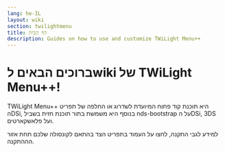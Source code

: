 ```yaml
---
lang: he-IL
layout: wiki
section: twilightmenu
title: דף הבית
description: Guides on how to use and customize TWiLight Menu++
---
```


# ברוכים הבאים לwiki של TWiLight Menu++!

TWiLight Menu++ היא תוכנת קוד פתוח המיועדת לשדרוג או החלפה של תפריט הDSi, בנוסף היא משמשת בתור תוכנת חזית בשביל nds-bootstrap על הDSi, 3DS ועל פלאשקארטים.

למידע לגבי התקנה, לחצו על העמוד בתפריט הצד בהתאם לקונסולה שלכם תחת אזור הההתקנה.

